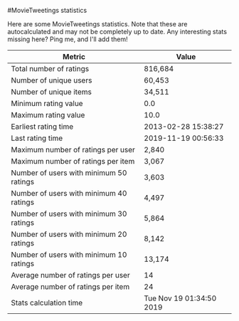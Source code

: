 #MovieTweetings statistics

Here are some MovieTweetings statistics. Note that these are autocalculated and may not be completely up to date. Any interesting stats missing here? Ping me, and I'll add them!

Metric | Value
--- | ---
Total number of ratings                 | 816,684
Number of unique users                  | 60,453
Number of unique items                  | 34,511
Minimum rating value                    | 0.0
Maximum rating value                    | 10.0
Earliest rating time                    | 2013-02-28 15:38:27
Last rating time                        | 2019-11-19 00:56:33
Maximum number of ratings per user      | 2,840
Maximum number of ratings per item      | 3,067
Number of users with minimum 50 ratings | 3,603
Number of users with minimum 40 ratings | 4,497
Number of users with minimum 30 ratings | 5,864
Number of users with minimum 20 ratings | 8,142
Number of users with minimum 10 ratings | 13,174
Average number of ratings per user      | 14
Average number of ratings per item      | 24
Stats calculation time                  | Tue Nov 19 01:34:50 2019

